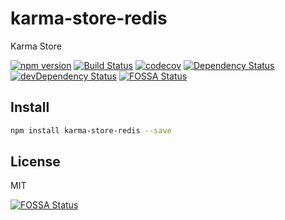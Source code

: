 # karma-store-redis

Karma Store

[![npm version](https://badge.fury.io/js/karma-store-redis.svg)](https://badge.fury.io/js/karma-store-redis)
[![Build Status][travis-image]][travis-url]
[![codecov][codecov-image]][codecov-url]
[![Dependency Status][daviddm-image]][daviddm-url]
[![devDependency Status](https://david-dm.org/9renpoto/karma-store-redis/dev-status.svg)](https://david-dm.org/9renpoto/karma-store-redis/dev-status.svg)
[![FOSSA Status](https://app.fossa.io/api/projects/git%2Bgithub.com%2F9renpoto%2Fkarma-store-redis.svg?type=shield)](https://app.fossa.io/projects/git%2Bgithub.com%2F9renpoto%2Fkarma-store-redis?ref=badge_shield)

## Install

```sh
npm install karma-store-redis --save
```

## License

MIT

[travis-image]: https://travis-ci.org/9renpoto/karma-store-redis.svg?branch=master
[travis-url]: https://travis-ci.org/9renpoto/karma-store-redis
[codecov-image]: https://codecov.io/gh/9renpoto/karma-store-redis/branch/master/graph/badge.svg
[codecov-url]: https://codecov.io/gh/9renpoto/karma-store-redis
[daviddm-image]: https://david-dm.org/9renpoto/karma-store-redis.svg?theme=shields.io
[daviddm-url]: https://david-dm.org/9renpoto/karma-store-redis

[![FOSSA Status](https://app.fossa.io/api/projects/git%2Bgithub.com%2F9renpoto%2Fkarma-store-redis.svg?type=large)](https://app.fossa.io/projects/git%2Bgithub.com%2F9renpoto%2Fkarma-store-redis?ref=badge_large)

